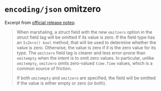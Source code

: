 # `encoding/json` omitzero

Excerpt from [official release notes](https://go.dev/doc/go1.24#encodingjsonpkgencodingjson):

> When marshaling, a struct field with the new `omitzero` option in the struct
> field tag will be omitted if its value is zero. If the field type has an
> `IsZero() bool` method, that will be used to determine whether the value is
> zero. Otherwise, the value is zero if it is the zero value for its type. The
> `omitzero` field tag is clearer and less error-prone than `omitempty` when
> the intent is to omit zero values. In particular, unlike `omitempty`,
> `omitzero` omits zero-valued `time.Time` values, which is a common source of
> friction.
>
> If both `omitempty` and `omitzero` are specified, the field will be omitted
> if the value is either empty or zero (or both).
